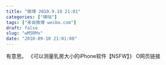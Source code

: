 ```yaml
---
title: "微博 2010.9.10 21:01"
categories: ["嘀咕"]
tags: ["来自微博 weibo.com"]
draft: false
slug: "wM5RMx"
date: "2010-09-10 21:01:00"
---
```


<p>有意思。 《可以测量乳房大小的iPhone软件【NSFW】》 O网页链接 ​​​​</p>
